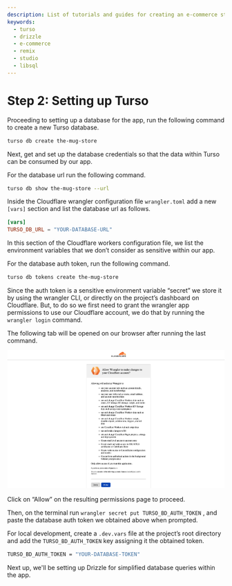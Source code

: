 ```yaml
---
description: List of tutorials and guides for creating an e-commerce store with Remix, Turso, and Drizzle.
keywords:
  - turso
  - drizzle
  - e-commerce
  - remix
  - studio
  - libsql
---
```


# Step 2: Setting up Turso

Proceeding to setting up a database for the app, run the following command to
create a new Turso database.

```sh
turso db create the-mug-store
```

Next, get and set up the database credentials so that the data within Turso can
be consumed by our app.

For the database url run the following command.

```sh
turso db show the-mug-store --url
```

Inside the Cloudflare wrangler configuration file `wrangler.toml` add a new
`[vars]` section and list the database url as follows.

```toml title="wrangler.toml"
[vars]
TURSO_DB_URL = "YOUR-DATABASE-URL"
```

In this section of the Cloudflare workers configuration file, we list the
environment variables that we don’t consider as sensitive within our app.

For the database auth token, run the following command.

```sh
turso db tokens create the-mug-store
```

Since the auth token is a sensitive environment variable “secret” we store it by
using the wrangler CLI, or directly on the project’s dashboard on Cloudflare.
But, to do so we first need to grant the wrangler app permissions to use our
Cloudflare account, we do that by running the `wrangler login` command.

The following tab will be opened on our browser after running the last command.

![Wrangler access request](assets/04-wrangler-access.png)

Click on “Allow” on the resulting permissions page to proceed.

Then, on the terminal run `wrangler secret put TURSO_BD_AUTH_TOKEN` , and paste
the database auth token we obtained above when prompted.

For local development, create a `.dev.vars` file at the project’s root directory
and add the `TURSO_BD_AUTH_TOKEN` key assigning it the obtained token.

```sh title=".dev.vars"
TURSO_BD_AUTH_TOKEN = "YOUR-DATABASE-TOKEN"
```

Next up, we'll be setting up Drizzle for simplified database queries within the
app.
